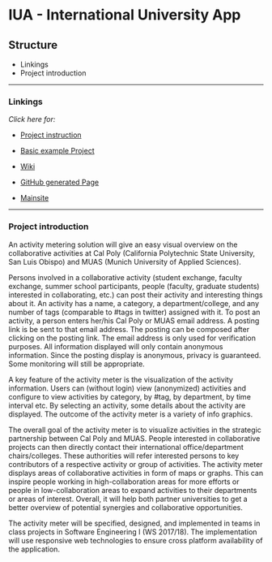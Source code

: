 # IUA - International University App

## Structure
 * Linkings
 * Project introduction

---

### Linkings

_Click here for:_

* [Project instruction](https://github.com/sweIhm/sweiproject-tg1b-4/blob/master/docs/ProjectProposal_ActivityMeter.pdf)

* [Basic example Project](https://github.com/sweIhm/sweiproject-example)

* [Wiki](https://github.com/sweIhm/sweiproject-tg1b-4/wiki)

* [GitHub generated Page](https://sweihm.github.io/sweiproject-tg1b-4/)

* [Mainsite](https://iua.herokuapp.com/)

---

### Project introduction

An activity metering solution will give an easy visual overview on the collaborative activities at Cal Poly (California Polytechnic State University, San Luis Obispo) and MUAS (Munich University of Applied Sciences).

Persons involved in a collaborative activity (student exchange, faculty exchange, summer school participants, people (faculty, graduate students) interested in collaborating, etc.) can post their activity and interesting things about it. An activity has a name, a category, a department/college, and any number of tags (comparable to #tags in twitter) assigned with it. To post an activity, a person enters her/his Cal Poly or MUAS email address. A posting link is be sent to that email address. The posting can be composed after clicking on the posting link. The email address is only used for verification purposes. All information displayed will only contain anonymous information. Since the posting display is anonymous, privacy is guaranteed. Some monitoring will still be appropriate.

A key feature of the activity meter is the visualization of the activity information. Users can (without login) view (anonymized) activities and configure to view activities by category, by #tag, by department, by time interval etc. By selecting an activity, some details about the activity are displayed. The outcome of the activity meter is a variety of info graphics.

The overall goal of the activity meter is to visualize activities in the strategic partnership between Cal Poly and MUAS. People interested in collaborative projects can then directly contact their international office/department chairs/colleges. These authorities will refer interested persons to key contributors of a respective activity or group of activities. The activity meter displays areas of collaborative activities in form of maps or graphs. This can inspire people working in high-collaboration areas for more efforts or people in low-collaboration areas to expand activities to their departments or areas of interest. Overall, it will help both partner universities to get a better overview of potential synergies and collaborative opportunities.

The activity meter will be specified, designed, and implemented in teams in class projects in Software Engineering I (WS 2017/18). The implementation will use responsive web technologies to ensure cross platform availability of the application.
